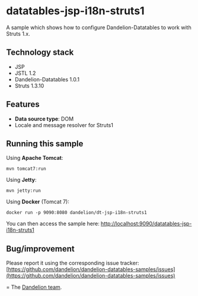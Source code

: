datatables-jsp-i18n-struts1
=================================================================

A sample which shows how to configure Dandelion-Datatables to work with Struts 1.x.

## Technology stack

 - JSP 
 - JSTL 1.2
 - Dandelion-Datatables 1.0.1
 - Struts 1.3.10

## Features
		
 - __Data source type__: DOM
 - Locale and message resolver for Struts1

## Running this sample

Using __Apache Tomcat__:

    mvn tomcat7:run

Using __Jetty__:

    mvn jetty:run

Using __Docker__ (Tomcat 7):

    docker run -p 9090:8080 dandelion/dt-jsp-i18n-struts1

You can then access the sample here: [http://localhost:9090/datatables-jsp-i18n-struts1](http://localhost:9090/datatables-jsp-i18n-struts1)

## Bug/improvement

Please report it using the corresponding issue tracker: [https://github.com/dandelion/dandelion-datatables-samples/issues](https://github.com/dandelion/dandelion-datatables-samples/issues)

=
The [Dandelion team](http://dandelion.github.io/team/).